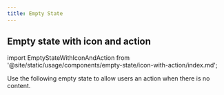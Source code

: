 ```yaml
---
title: Empty State
---
```


## Empty state with icon and action

import EmptyStateWithIconAndAction from '@site/static/usage/components/empty-state/icon-with-action/index.md';

Use the following empty state to allow users an action when there is no content.

<EmptyStateWithIconAndAction />
